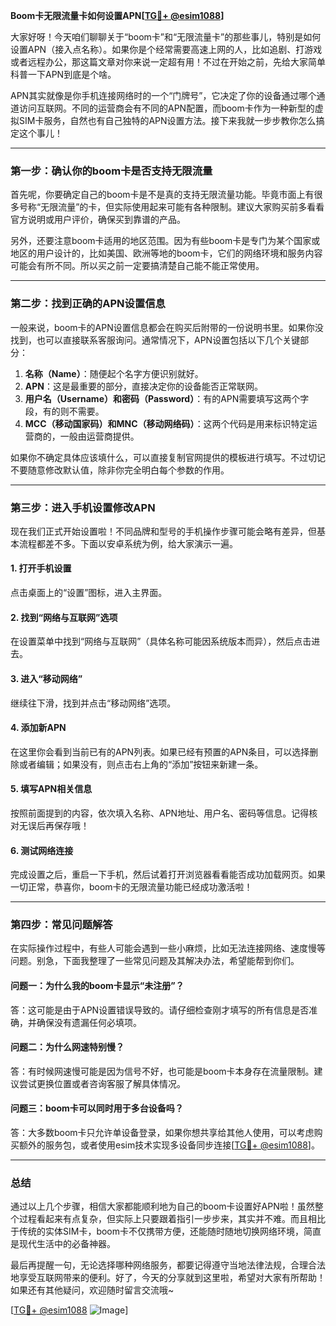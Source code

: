 **Boom卡无限流量卡如何设置APN[[TG💪+ @esim1088](https://t.me/s/esim1088)]**

大家好呀！今天咱们聊聊关于“boom卡”和“无限流量卡”的那些事儿，特别是如何设置APN（接入点名称）。如果你是个经常需要高速上网的人，比如追剧、打游戏或者远程办公，那这篇文章对你来说一定超有用！不过在开始之前，先给大家简单科普一下APN到底是个啥。

APN其实就像是你手机连接网络时的一个“门牌号”，它决定了你的设备通过哪个通道访问互联网。不同的运营商会有不同的APN配置，而boom卡作为一种新型的虚拟SIM卡服务，自然也有自己独特的APN设置方法。接下来我就一步步教你怎么搞定这个事儿！

---

### **第一步：确认你的boom卡是否支持无限流量**

首先呢，你要确定自己的boom卡是不是真的支持无限流量功能。毕竟市面上有很多号称“无限流量”的卡，但实际使用起来可能有各种限制。建议大家购买前多看看官方说明或用户评价，确保买到靠谱的产品。

另外，还要注意boom卡适用的地区范围。因为有些boom卡是专门为某个国家或地区的用户设计的，比如美国、欧洲等地的boom卡，它们的网络环境和服务内容可能会有所不同。所以买之前一定要搞清楚自己能不能正常使用。

---

### **第二步：找到正确的APN设置信息**

一般来说，boom卡的APN设置信息都会在购买后附带的一份说明书里。如果你没找到，也可以直接联系客服询问。通常情况下，APN设置包括以下几个关键部分：

1. **名称（Name）**：随便起个名字方便识别就好。
2. **APN**：这是最重要的部分，直接决定你的设备能否正常联网。
3. **用户名（Username）和密码（Password）**：有的APN需要填写这两个字段，有的则不需要。
4. **MCC（移动国家码）和MNC（移动网络码）**：这两个代码是用来标识特定运营商的，一般由运营商提供。

如果你不确定具体应该填什么，可以直接复制官网提供的模板进行填写。不过切记不要随意修改默认值，除非你完全明白每个参数的作用。

---

### **第三步：进入手机设置修改APN**

现在我们正式开始设置啦！不同品牌和型号的手机操作步骤可能会略有差异，但基本流程都差不多。下面以安卓系统为例，给大家演示一遍。

#### **1. 打开手机设置**
点击桌面上的“设置”图标，进入主界面。

#### **2. 找到“网络与互联网”选项**
在设置菜单中找到“网络与互联网”（具体名称可能因系统版本而异），然后点击进去。

#### **3. 进入“移动网络”**
继续往下滑，找到并点击“移动网络”选项。

#### **4. 添加新APN**
在这里你会看到当前已有的APN列表。如果已经有预置的APN条目，可以选择删除或者编辑；如果没有，则点击右上角的“添加”按钮来新建一条。

#### **5. 填写APN相关信息**
按照前面提到的内容，依次填入名称、APN地址、用户名、密码等信息。记得核对无误后再保存哦！

#### **6. 测试网络连接**
完成设置之后，重启一下手机，然后试着打开浏览器看看能否成功加载网页。如果一切正常，恭喜你，boom卡的无限流量功能已经成功激活啦！

---

### **第四步：常见问题解答**

在实际操作过程中，有些人可能会遇到一些小麻烦，比如无法连接网络、速度慢等问题。别急，下面我整理了一些常见问题及其解决办法，希望能帮到你们。

#### **问题一：为什么我的boom卡显示“未注册”？**
答：这可能是由于APN设置错误导致的。请仔细检查刚才填写的所有信息是否准确，并确保没有遗漏任何必填项。

#### **问题二：为什么网速特别慢？**
答：有时候网速慢可能是因为信号不好，也可能是boom卡本身存在流量限制。建议尝试更换位置或者咨询客服了解具体情况。

#### **问题三：boom卡可以同时用于多台设备吗？**
答：大多数boom卡只允许单设备登录，如果你想共享给其他人使用，可以考虑购买额外的服务包，或者使用esim技术实现多设备同步连接[[TG💪+ @esim1088](https://t.me/s/esim1088)]。

---

### **总结**

通过以上几个步骤，相信大家都能顺利地为自己的boom卡设置好APN啦！虽然整个过程看起来有点复杂，但实际上只要跟着指引一步步来，其实并不难。而且相比于传统的实体SIM卡，boom卡不仅携带方便，还能随时随地切换网络环境，简直是现代生活中的必备神器。

最后再提醒一句，无论选择哪种网络服务，都要记得遵守当地法律法规，合理合法地享受互联网带来的便利。好了，今天的分享就到这里啦，希望对大家有所帮助！如果还有其他疑问，欢迎随时留言交流哦~

[[TG💪+ @esim1088](https://t.me/s/esim1088) ![Image](https://i.postimg.cc/4NQfJmqS/Snipaste-2025-05-13-00-14-12.png)]
